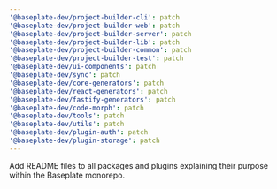 ```yaml
---
'@baseplate-dev/project-builder-cli': patch
'@baseplate-dev/project-builder-web': patch
'@baseplate-dev/project-builder-server': patch
'@baseplate-dev/project-builder-lib': patch
'@baseplate-dev/project-builder-common': patch
'@baseplate-dev/project-builder-test': patch
'@baseplate-dev/ui-components': patch
'@baseplate-dev/sync': patch
'@baseplate-dev/core-generators': patch
'@baseplate-dev/react-generators': patch
'@baseplate-dev/fastify-generators': patch
'@baseplate-dev/code-morph': patch
'@baseplate-dev/tools': patch
'@baseplate-dev/utils': patch
'@baseplate-dev/plugin-auth': patch
'@baseplate-dev/plugin-storage': patch
---
```


Add README files to all packages and plugins explaining their purpose within the Baseplate monorepo.
